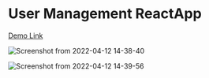 # User Management ReactApp

<a href="https://usermanagementreactapp.netlify.app/signupPage">Demo Link</a>

![Screenshot from 2022-04-12 14-38-40](https://user-images.githubusercontent.com/41836849/162924890-064cde7e-1f35-4c63-9c0f-fc18e0b6ad3b.png)


![Screenshot from 2022-04-12 14-39-56](https://user-images.githubusercontent.com/41836849/162924956-ffe1f634-65f0-4c09-ad59-fa5061cf93a1.png)
